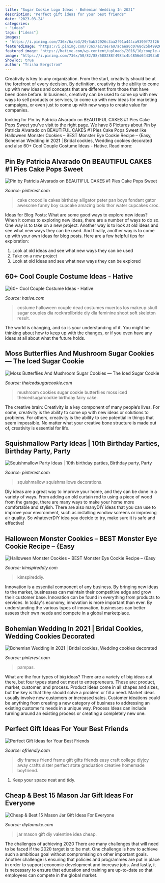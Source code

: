 ```yaml
---
title: "Sugar Cookie Logo Ideas - Bohemian Wedding In 2021"
description: "Perfect gift ideas for your best friends"
date: "2023-03-24"
categories:
- "ideas"
tags: ["ideas"]
images:
- "https://i.pinimg.com/736x/6a/b3/29/6ab32926c3aa2f91a444ca9399f72f26--crocodile-cake-alligator-cake.jpg"
featuredImage: "https://i.pinimg.com/736x/ac/ae/a0/acaea0c0768d25b4992661d7185042ff.jpg"
featured_image: "https://hative.com/wp-content/uploads/2016/10/couple-costumes/48-couple-costume-ideas-5.jpg"
image: "https://i.pinimg.com/736x/50/82/88/508288f4984c4b4856d644393a8fb162.jpg"
ShowToc: true
author: "Trisha Bergstrom"
---
```



Creativity is key to any organization. From the start, creativity should be at the forefront of every decision. By definition, creativity is the ability to come up with new ideas and concepts that are different from those that have been done before. In business, creativity can be used to come up with new ways to sell products or services, to come up with new ideas for marketing campaigns, or even just to come up with new ways to create value for companies.

	

		
looking for Pin by Patricia Alvarado on BEAUTIFUL CAKES #1 Pies Cake Pops Sweet you've visit to the right page. We have 8 Pictures about Pin by Patricia Alvarado on BEAUTIFUL CAKES #1 Pies Cake Pops Sweet like Halloween Monster Cookies – BEST Monster Eye Cookie Recipe – {Easy, Bohemian Wedding in 2021 | Bridal cookies, Wedding cookies decorated and also 60+ Cool Couple Costume Ideas - Hative. Read more:
		
    
## Pin By Patricia Alvarado On BEAUTIFUL CAKES #1 Pies Cake Pops Sweet

<img loading=lazy src="https://i.pinimg.com/736x/6a/b3/29/6ab32926c3aa2f91a444ca9399f72f26--crocodile-cake-alligator-cake.jpg" onerror="this.onerror=null;this.src='https://tse4.mm.bing.net/th?id=OIP.dvbdN4Kz2aaZ_zGPBicpHwHaJ4&amp;pid=15.1';" alt="Pin by Patricia Alvarado on BEAUTIFUL CAKES #1 Pies Cake Pops Sweet">

_Source: pinterest.com_

>cake crocodile cakes birthday alligator peter pan boys fondant gator awesome funny boy cupcake amazing bolo thor water cupcakes croc. 

	

Ideas for Blog Posts: What are some good ways to explore new ideas?
When it comes to exploring new ideas, there are a number of ways to do so. One way is to take on a new project. Another way is to look at old ideas and see what new ways they can be used. And finally, another way is to come up with your own ideas for blog posts. Here are a few helpful tips for exploration: 
1. Look at old ideas and see what new ways they can be used
2. Take on a new project
3. Look at old ideas and see what new ways they can be explored  
    
## 60+ Cool Couple Costume Ideas - Hative

<img loading=lazy src="https://hative.com/wp-content/uploads/2016/10/couple-costumes/48-couple-costume-ideas-5.jpg" onerror="this.onerror=null;this.src='https://tse1.mm.bing.net/th?id=OIP.7TocA4A19h2-fgty5CVUOQHaLH&amp;pid=15.1';" alt="60+ Cool Couple Costume Ideas - Hative">

_Source: hative.com_

>costume halloween couple dead costumes muertos los makeup skull sugar couples dia rocknrollbride diy día feminine shoot soft skeleton result. 

	

The world is changing, and so is your understanding of it. You might be thinking about how to keep up with the changes, or if you even have any ideas at all about what the future holds. 

    
## Moss Butterflies And Mushroom Sugar Cookies — The Iced Sugar Cookie

<img loading=lazy src="https://cdn.shopify.com/s/files/1/1041/8038/articles/Mossy_Butterflies_and_Mushroom_Sugar_Cookies_The_Iced_Sugar_Cookie_Treats_Buy_Terri_1024x1024.jpg?v=1493432362" onerror="this.onerror=null;this.src='https://tse4.mm.bing.net/th?id=OIP.1JwXC0cgB7N_ADfLr2qRbwHaJ4&amp;pid=15.1';" alt="Moss Butterflies And Mushroom Sugar Cookies — The Iced Sugar Cookie">

_Source: theicedsugarcookie.com_

>mushroom cookies sugar cookie butterflies moss iced theicedsugarcookie birthday fairy cake. 

	

The creative brain:
Creativity is a key component of many people’s lives. For some, creativity is the ability to come up with new ideas or solutions to problems. For others, creativity is the ability to see potential in things that seem impossible. No matter what your creative bone structure is made out of, creativity is essential for life.

    
## Squishmallow Party Ideas | 10th Birthday Parties, Birthday Party, Party

<img loading=lazy src="https://i.pinimg.com/736x/50/82/88/508288f4984c4b4856d644393a8fb162.jpg" onerror="this.onerror=null;this.src='https://tse3.mm.bing.net/th?id=OIP.JzevTASVOv1LdyCKBs50vAAAAA&amp;pid=15.1';" alt="Squishmallow Party Ideas | 10th birthday parties, Birthday party, Party">

_Source: pinterest.com_

>squishmallow squishmallows decorations. 

	

Diy ideas are a great way to improve your home, and they can be done in a variety of ways. From adding an old curtain rod to using a piece of wood from the garage, there are many ways to make your home more comfortable and stylish. There are also manyDIY ideas that you can use to improve your environment, such as installing window screens or improving air quality. So whateverDIY idea you decide to try, make sure it is safe and effective!

    
## Halloween Monster Cookies – BEST Monster Eye Cookie Recipe – {Easy

<img loading=lazy src="https://kimspireddiy.com/wp-content/uploads/2020/08/halloween-monster-cookies-1-1.jpg" onerror="this.onerror=null;this.src='https://tse3.mm.bing.net/th?id=OIP.ePQDqk4RUvtQUUCBR1ESKgHaLH&amp;pid=15.1';" alt="Halloween Monster Cookies – BEST Monster Eye Cookie Recipe – {Easy">

_Source: kimspireddiy.com_

>kimspireddiy. 

	

Innovation is a essential component of any business. By bringing new ideas to the market, businesses can maintain their competitive edge and grow their customer base. Innovation can be found in everything from products to services. In today's economy, innovation is more important than ever. By understanding the various types of innovation, businesses can better assess their own needs and compete in a global marketplace.

    
## Bohemian Wedding In 2021 | Bridal Cookies, Wedding Cookies Decorated

<img loading=lazy src="https://i.pinimg.com/736x/ac/ae/a0/acaea0c0768d25b4992661d7185042ff.jpg" onerror="this.onerror=null;this.src='https://tse1.mm.bing.net/th?id=OIP.42Mn-i-XYr1KuLXao8ehGwHaJ3&amp;pid=15.1';" alt="Bohemian Wedding in 2021 | Bridal cookies, Wedding cookies decorated">

_Source: pinterest.com_

>pampas. 

	

What are the four types of big ideas?
There are a variety of big ideas out there, but four types stand out most to entrepreneurs. These are: product, market, customer, and process. Product ideas come in all shapes and sizes, but the key is that they should solve a problem or fill a need. Market ideas usually involve new customers or increased sales. Customer ideations could be anything from creating a new category of business to addressing an existing customer’s needs in a unique way. Process Ideas can include turning around an existing process or creating a completely new one.

    
## Perfect Gift Ideas For Your Best Friends

<img loading=lazy src="http://ofriendly.com/wp-content/uploads/2016/11/best-friend-gifts/16-best-friend-gifts.jpg" onerror="this.onerror=null;this.src='https://tse4.mm.bing.net/th?id=OIP.fKu2b7uOa8N3Y0LLoOZQwwHaJ5&amp;pid=15.1';" alt="Perfect Gift Ideas for Your Best Friends">

_Source: ofriendly.com_

>diy frames friend frame gift gifts friends easy craft college diyjoy away crafts sister perfect state graduation creative homemade boyfriend. 

	

1. Keep your space neat and tidy.

    
## Cheap &amp; Best 15 Mason Jar Gift Ideas For Everyone

<img loading=lazy src="https://www.diytomake.com/wp-content/uploads/2017/02/Valentine-Mason-Jar.jpg" onerror="this.onerror=null;this.src='https://tse3.mm.bing.net/th?id=OIP.e7HFyXMGCMmP2ZxtZ00TZwHaKL&amp;pid=15.1';" alt="Cheap &amp; Best 15 Mason Jar Gift Ideas For Everyone">

_Source: diytomake.com_

>jar mason gift diy valentine idea cheap. 

	

The challenges of achieving 2020
There are many challenges that will need to be faced if the 2020 target is to be met. One challenge is how to achieve such a ambitious goal without compromising on other important goals. Another challenge is ensuring that policies and programmes are put in place in order to support economic development and increase jobs. And lastly, it is necessary to ensure that education and training are up-to-date so that employees can compete in the global market.

